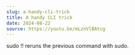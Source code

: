 ```yaml
---
slug: a-handy-cli-trick
title: A handy CLI trick
date: 2024-08-22
source: https://youtu.be/mLznVlBAtcg
---
```


sudo !! reruns the previous command with sudo.
